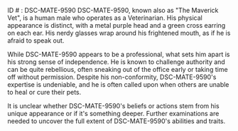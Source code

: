 ID # : DSC-MATE-9590
DSC-MATE-9590, known also as "The Maverick Vet", is a human male who operates as a Veterinarian. His physical appearance is distinct, with a metal purple head and a green cross earring on each ear. His nerdy glasses wrap around his frightened mouth, as if he is afraid to speak out.

While DSC-MATE-9590 appears to be a professional, what sets him apart is his strong sense of independence. He is known to challenge authority and can be quite rebellious, often sneaking out of the office early or taking time off without permission. Despite his non-conformity, DSC-MATE-9590's expertise is undeniable, and he is often called upon when others are unable to heal or cure their pets.

It is unclear whether DSC-MATE-9590's beliefs or actions stem from his unique appearance or if it's something deeper. Further examinations are needed to uncover the full extent of DSC-MATE-9590's abilities and traits.